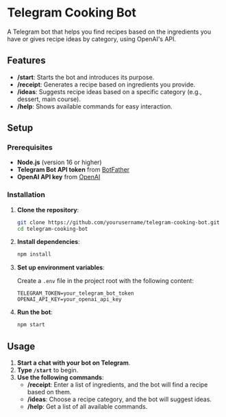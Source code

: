 
# Telegram Cooking Bot

A Telegram bot that helps you find recipes based on the ingredients you have or gives recipe ideas by category, using OpenAI's API. 

## Features

- **/start**: Starts the bot and introduces its purpose.
- **/receipt**: Generates a recipe based on ingredients you provide.
- **/ideas**: Suggests recipe ideas based on a specific category (e.g., dessert, main course).
- **/help**: Shows available commands for easy interaction.

## Setup

### Prerequisites

- **Node.js** (version 16 or higher)
- **Telegram Bot API token** from [BotFather](https://core.telegram.org/bots#botfather)
- **OpenAI API key** from [OpenAI](https://platform.openai.com/)

### Installation

1. **Clone the repository**:
    ```bash
    git clone https://github.com/yourusername/telegram-cooking-bot.git
    cd telegram-cooking-bot
    ```

2. **Install dependencies**:
    ```bash
    npm install
    ```

3. **Set up environment variables**:

    Create a `.env` file in the project root with the following content:
    ```plaintext
    TELEGRAM_TOKEN=your_telegram_bot_token
    OPENAI_API_KEY=your_openai_api_key
    ```

4. **Run the bot**:
    ```bash
    npm start
    ```

## Usage

1. **Start a chat with your bot on Telegram**.
2. **Type `/start`** to begin.
3. **Use the following commands**:
   - **/receipt**: Enter a list of ingredients, and the bot will find a recipe based on them.
   - **/ideas**: Choose a recipe category, and the bot will suggest ideas.
   - **/help**: Get a list of all available commands.
